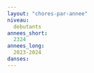 ```yaml
---
layout: "chores-par-annee"
niveau:
  debutants
annees_short:
  2324
annees_long:
  2023-2024
danses:
---
```


